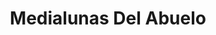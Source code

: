 ---
title: "Medialunas Del Abuelo"
url: /san-juan-bautista/medialunas-del-abuelo/
shop: Süßwaren
---